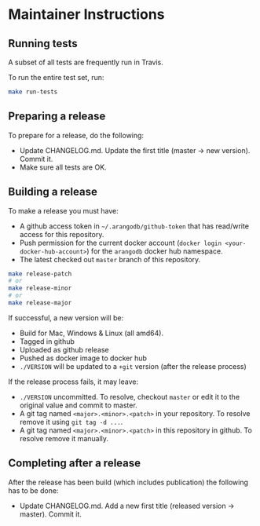 # Maintainer Instructions

## Running tests

A subset of all tests are frequently run in Travis.

To run the entire test set, run:

```bash
make run-tests
```

## Preparing a release

To prepare for a release, do the following:

- Update CHANGELOG.md. Update the first title (master -> new version). Commit it.
- Make sure all tests are OK.

## Building a release

To make a release you must have:

- A github access token in `~/.arangodb/github-token` that has read/write access
  for this repository.
- Push permission for the current docker account (`docker login <your-docker-hub-account>`)
  for the `arangodb` docker hub namespace.
- The latest checked out `master` branch of this repository.

```bash
make release-patch
# or
make release-minor
# or
make release-major
```

If successful, a new version will be:

- Build for Mac, Windows & Linux (all amd64).
- Tagged in github
- Uploaded as github release
- Pushed as docker image to docker hub
- `./VERSION` will be updated to a `+git` version (after the release process)

If the release process fails, it may leave:

- `./VERSION` uncommitted. To resolve, checkout `master` or edit it to
  the original value and commit to master.
- A git tag named `<major>.<minor>.<patch>` in your repository.
  To resolve remove it using `git tag -d ...`.
- A git tag named `<major>.<minor>.<patch>` in this repository in github.
  To resolve remove it manually.

## Completing after a release

After the release has been build (which includes publication) the following
has to be done:

- Update CHANGELOG.md. Add a new first title (released version -> master). Commit it.
